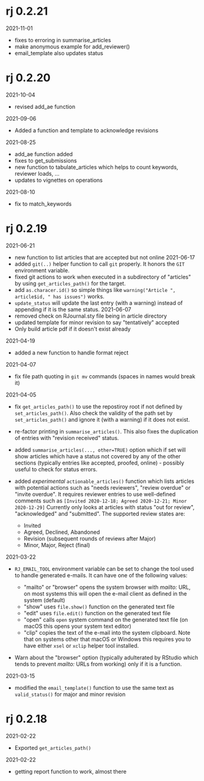 # rj 0.2.21

2021-11-01
  - fixes to erroring in summarise_articles
  - make anonymous example for add_reviewer()
  - email_template also updates status

# rj 0.2.20

2021-10-04
 - revised add_ae function
 
2021-09-06
 - Added a function and template to acknowledge revisions

2021-08-25 
  - add_ae function added
  - fixes to get_submissions  
  - new function to tabulate_articles which helps to count keywords, reviewer loads, ...
  - updates to vignettes on operations

2021-08-10
  - fix to match_keywords
  
# rj 0.2.19

2021-06-21
 - new function to list articles that are accepted but not online
2021-06-17
 - added `git(..)` helper function to call `git` properly.
   It honors the `GIT` environment variable.
 - fixed git actions to work when executed in a subdirectory
   of "articles" by using `get_articles_path()` for the target.
 - add `as.characer.id()` so simple things like
   `warning("Article ", article$id, " has issues")` works.
 - `update_status` will update the last entry (with a warning)
   instead of appending if it is the same status.
2021-06-07
 - removed check on RJournal.sty file being in article directory
 - updated template for minor revision to say "tentatively" accepted
 - Only build article pdf if it doesn't exist already
 
2021-04-19
 - added a new function to handle format reject

2021-04-07
 - fix file path quoting in `git mv` commands (spaces in names
   would break it)

2021-04-05
 - fix `get_articles_path()` to use the repostiroy root if not
   defined by `set_articles_path()`. Also check the validity of
   the path set by `set_articles_path()` and ignore it (with a
   warning) if it does not exist.

 - re-factor printing in `summarise_articles()`. This also fixes
   the duplication of entries with "revision received" status.

 - added `summarise_articles(..., other=TRUE)` option which if
   set will show articles which have a status not covered by any of
   the other sections (typically entries like accepted, proofed,
   online) - possibly useful to check for status errors.

 - added _experimental_ `actionable_articles()` function which
   lists articles with potential actions such as "needs reviewers",
   "review overdue" or "invite overdue". It requires reviewer
   entries to use well-defined comments such as
   `[Invited 2020-12-18; Agreed 2020-12-21; Minor 2020-12-29]`
   Currently only looks at articles with status "out for review",
   "acknowledged" and "submitted". The supported review states are:
    - Invited
    - Agreed, Declined, Abandoned
    - Revision (subsequent rounds of reviews after Major)
    - Minor, Major, Reject (final)

2021-03-22
 - `RJ_EMAIL_TOOL` environment variable can be set to change the tool
   used to handle generated e-mails. It can have one of the following
   values:
   - "mailto" or "browser"
     opens the system browser with _mailto:_ URL, on most
     systems this will open the e-mail client as defined
     in the system (default)
   - "show" uses `file.show()` function on the generated text file
   - "edit" uses `file.edit()` function on the generated text file
   - "open" calls `open` system command on the generated text file
     (on macOS this opens your system text editor)
   - "clip" copies the text of the e-mail into the system
     clipboard. Note that on systems other that macOS or Windows this
     requires you to have either `xsel` or `xclip` helper tool
     installed.

 - Warn about the "browser" option (typically adulterated by
   RStudio which tends to prevent _mailto:_ URLs from working) only if
   it is a function.

2021-03-15
 - modified the `email_template()` function to use the same text as
   `valid_status()` for major and minor revision 


# rj 0.2.18

2021-02-22
 - Exported `get_articles_path()`

2021-02-22
 - getting report function to work, almost there

